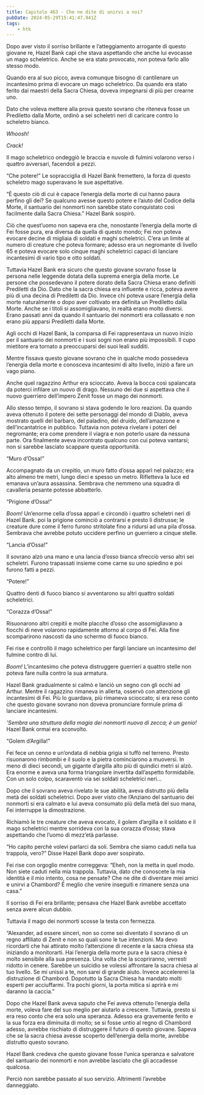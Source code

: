 ```yaml
---
title: Capitolo 463 - Che ne dite di unirvi a noi?
pubDate: 2024-05-29T15:41:47.941Z
tags:
    - htk
---
```


Dopo aver visto il sorriso brillante e l’atteggiamento arrogante di questo giovane re, Hazel Bank capì che stava aspettando che anche lui evocasse un mago scheletrico. Anche se era stato provocato, non poteva farlo allo stesso modo.

Quando era al suo picco, aveva comunque bisogno di cantilenare un incantesimo prima di evocare un mago scheletrico. Da quando era stato ferito dai maestri della Sacra Chiesa, doveva impegnarsi di più per crearne uno.

Dato che voleva mettere alla prova questo sovrano che riteneva fosse un Prediletto dalla Morte, ordinò a sei scheletri neri di caricare contro lo scheletro bianco.

<em>Whoosh!

Crack!</em>

Il mago scheletrico ondeggiò le braccia e nuvole di fulmini volarono verso i quattro avversari, facendoli a pezzi.

“Che potere!” Le sopracciglia di Hazel Bank fremettero, la forza di questo scheletro mago superavano le sue aspettative.

“È questo ciò di cui è capace l’energia della morte di cui hanno paura perfino gli dei? Se qualcuno avesse questo potere e l’aiuto del Codice della Morte, il santuario dei nonmorti non sarebbe stato conquistato così facilmente dalla Sacra Chiesa.” Hazel Bank sospirò.

Ciò che quest’uomo non sapeva era che, nonostante l’energia della morte di Fei fosse pura, era diversa da quella di questo mondo; Fei non poteva evocare decine di migliaia di soldati e maghi scheletrici. C’era un limite al numero di creature che poteva formare; adesso era un negromante di livello 65 e poteva evocare solo cinque maghi scheletrici capaci di lanciare incantesimi di vario tipo e otto soldati.

Tuttavia Hazel Bank era sicuro che questo giovane sovrano fosse la persona nelle leggende dotata della suprema energia della morte. Le persone che possedevano il potere dorato della Sacra Chiesa erano definiti Prediletti da Dio. Dato che la sacra chiesa era influente e ricca, poteva avere più di una decina di Prediletti da Dio.
Invece chi poteva usare l’energia della morte naturalmente o dopo aver coltivato era definita un Prediletto dalla Morte. Anche se i titoli si assomigliavano, in realtà erano molto diversi. Erano passati anni da quando il santuario dei nonmorti era collassato e non erano più apparsi Prediletti dalla Morte.

Agli occhi di Hazel Bank, la comparsa di Fei rappresentava un nuovo inizio per il santuario dei nonmorti e i suoi sogni non erano più impossibili. Il cupo mietitore era tornato a preoccuparsi dei suoi leali sudditi.

Mentre fissava questo giovane sovrano che in qualche modo possedeva l’energia della morte e conosceva incantesimi di alto livello, iniziò a fare un vago piano.

Anche quel ragazzino Arthur era scioccato. Aveva la bocca così spalancata da poterci infilare un nuovo di drago. Nessuno dei due si aspettava che il nuovo guerriero dell’impero Zenit fosse un mago dei nonmorti.

Allo stesso tempo, il sovrano si stava godendo le loro reazioni. Da quando aveva ottenuto il potere dei sette personaggi del mondo di Diablo, aveva mostrato quelli del barbaro, del paladino, del druido, dell’amazzone e dell’incantatrice in pubblico.
Tuttavia non poteva rivelare i poteri del negromante; era come prendere il viagra e non poterlo usare da nessuna parte. Ora finalmente aveva incontrato qualcuno con cui poteva vantarsi; non si sarebbe lasciato scappare questa opportunità.

“Muro d’Ossa!”

Accompagnato da un crepitio, un muro fatto d’ossa apparì nel palazzo; era alto almeno tre metri, lungo dieci e spesso un metro. Rifletteva la luce ed emanava un’aura assassina. Sembrava che nemmeno una squadra di cavalleria pesante potesse abbatterlo.

“Prigione d’Ossa!”

<em>Boom!</em> Un’enorme cella d’ossa apparì e circondò i quattro scheletri neri di Hazel Bank. poi la prigione cominciò a contrarsi e presto li distrusse; le creature dure come il ferro furono stritolate fino a ridursi ad una pila d’ossa. Sembrava che avrebbe potuto uccidere perfino un guerriero a cinque stelle.

“Lancia d’Ossa!”

Il sovrano alzò una mano e una lancia d’osso bianca sfrecciò verso altri sei scheletri. Furono trapassati insieme come carne su uno spiedino e poi furono fatti a pezzi.

“Potere!”

Quattro denti di fuoco bianco si avventarono su altri quattro soldati scheletrici.

“Corazza d’Ossa!”

Risuonarono altri crepitii e molte placche d’osso che assomigliavano a fiocchi di neve volarono rapidamente attorno al corpo di Fei. Alla fine scomparirono nascosti da uno schermo di fuoco bianco.

Fei rise e controllò il mago scheletrico per fargli lanciare un incantesimo del fulmine contro di lui.

<em>Boom!</em> L’incantesimo che poteva distruggere guerrieri a quattro stelle non poteva fare nulla contro la sua armatura.

Hazel Bank gradualmente si calmò e lanciò un segno con gli occhi ad Arthur. Mentre il ragazzino rimaneva in allerta, osservò con attenzione gli incantesimi di Fei. Più lo guardava, più rimaneva scioccato; si era reso conto che questo giovane sovrano non doveva pronunciare formule prima di lanciare incantesimi.

<em>’Sembra una struttura della magia dei nonmorti nuova di zecca; è un genio!</em> Hazel Bank ormai era sconvolto.

“Golem d’Argilla!”

Fei fece un cenno e un’ondata di nebbia grigia si tuffò nel terreno. Presto risuonarono rimbombi e il suolo e la pietra cominciarono a muoversi. In meno di dieci secondi, un gigante d’argilla alto più di quindici metri si alzò. Era enorme e aveva una forma triangolare invertita dall’aspetto formidabile. Con un solo colpo, scaraventò via sei soldati scheletrici neri…

Dopo che il sovrano aveva rivelato le sue abilità, aveva distrutto più della metà dei soldati scheletrici. Dopo aver visto che l’Anziano del santuario dei nonmorti si era calmato e lui aveva consumato più della metà del suo mana, Fei interruppe la dimostrazione.

Richiamò le tre creature che aveva evocato, il golem d’argilla e il soldato e il mago scheletrici mentre sorrideva con la sua corazza d’ossa; stava aspettando che l’uomo di mezz’età parlasse.

“Ho capito perchè volevi parlarci da soli. Sembra che siamo caduti nella tua trappola, vero?” Disse Hazel Bank dopo aver sospirato.

Fei rise con orgoglio mentre correggeva: “Eheh, non la metta in quel modo. Non siete caduti nella mia trappola. Tuttavia, dato che conoscete la mia identità e il mio intento, cosa ne pensate? Che ne dite di diventare miei amici e unirvi a Chambord? È meglio che venire inseguiti e rimanere senza una casa.”

Il sorriso di Fei era brillante; pensava che Hazel Bank avrebbe accettato senza avere alcun dubbio.

Tuttavia il mago dei nonmorti scosse la testa con fermezza.

“Alexander, ad essere sinceri, non so come sei diventato il sovrano di un regno affiliato di Zenit e non so quali sono le tue intenzioni. Ma devo ricordarti che hai attirato molto l’attenzione di recente e la sacra chiesa sta iniziando a monitorarti. Hai l’energia della morte pura e la sacra chiesa è molto sensibile alla sua presenza. Una volta che la scopriranno, verresti ridotto in cenere.
Sarebbe un suicidio se volessi affrontare la sacra chiesa al tuo livello. Se mi unissi a te, non sarei di grande aiuto. Invece accelererei la distruzione di Chambord. Dopotutto la Sacra Chiesa ha mandato molti esperti per acciuffarmi. Tra pochi giorni, la porta mitica si aprirà e mi daranno la caccia.”

Dopo che Hazel Bank aveva saputo che Fei aveva ottenuto l’energia della morte, voleva fare del suo meglio per aiutarlo a crescere. Tuttavia, presto si era reso conto che era solo una speranza. Adesso era gravemente ferito e la sua forza era diminuita di molto; se si fosse untio al regno di Chambord adesso, avrebbe rischiato di distruggere il futuro di questo giovane. Sapeva che se la sacra chiesa avesse scoperto dell’energia della morte, avrebbe distrutto questo sovrano.

Hazel Bank credeva che questo giovane fosse l’unica speranza e salvatore del santuario dei nonmorti e non avrebbe lasciato che gli accadesse qualcosa.

Perciò non sarebbe passato al suo servizio. Altrimenti l’avrebbe danneggiato.



